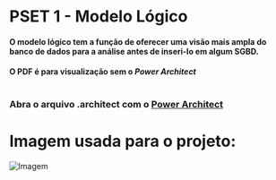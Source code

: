 # PSET 1 - Modelo Lógico

#### O modelo lógico tem a função de oferecer uma visão mais ampla do banco de dados para a análise antes de inseri-lo em algum SGBD.

#### O PDF é para visualização sem o *Power Architect*

#
### Abra o arquivo .architect com o [Power Architect](https://bestofbi.com/products/sql-power-architect-data-modeling/)
#

# Imagem usada para o projeto:
![Imagem](https://github.com/Anak1n098/PSET-1/blob/main/Modelo%20L%C3%B3gico/lojas-uvv.png)

